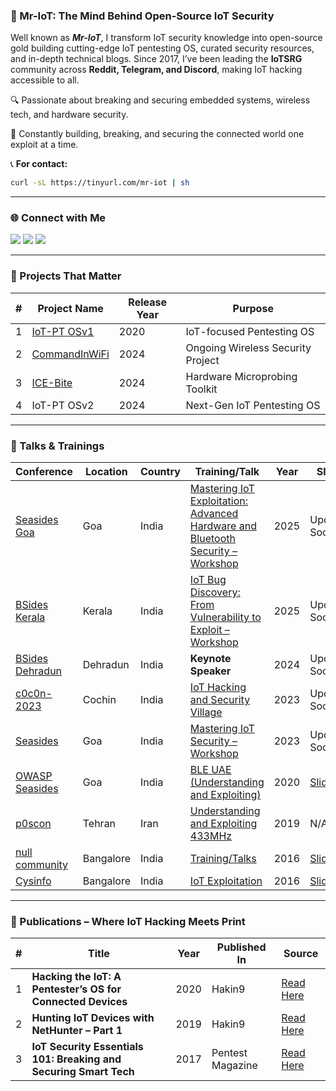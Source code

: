 ### **👾  Mr-IoT: The Mind Behind Open-Source IoT Security**  

Well known as ***Mr-IoT***, I transform IoT security knowledge into open-source gold building cutting-edge IoT pentesting OS, curated security resources, and in-depth technical blogs. Since 2017, I’ve been leading the **IoTSRG** community across **Reddit, Telegram, and Discord**, making IoT hacking accessible to all.  

🔍 Passionate about breaking and securing embedded systems, wireless tech, and hardware security.  

🛀 Constantly building, breaking, and securing the connected world one exploit at a time.  

📞 **For contact:**  
```bash
curl -sL https://tinyurl.com/mr-iot | sh
```

---

### **🌐 Connect with Me**  
<p align="">
  <a href="https://x.com/v33riot"><img src="https://img.shields.io/badge/Twitter-1DA1F2?style=for-the-badge&logo=twitter&logoColor=white"></a>
  <a href="www.linkedin.com/in/veeraiot"><img src="https://img.shields.io/badge/LinkedIn-0077B5?style=for-the-badge&logo=linkedin&logoColor=white"></a>
  <a href="https://buymeacoffee.com/v33ru"><img src="https://img.shields.io/badge/Buy_Me_A_Coffee-FFDD00?style=for-the-badge&logo=buy-me-a-coffee&logoColor=black"></a>
</p>

---

### **🚀 Projects That Matter**  

|#| Project Name | Release Year | Purpose |
|---|---|---|---|
|1| [IoT-PT OSv1](https://github.com/IoT-PTv/IoT-PT) | 2020 | IoT-focused Pentesting OS |
|2| [CommandInWiFi](https://github.com/V33RU/CommandInWiFi) | 2024 | Ongoing Wireless Security Project |
|3| [ICE-Bite](https://github.com/IoTSecurity101/ICEBite) | 2024 | Hardware Microprobing Toolkit |
|4| IoT-PT OSv2 | 2024 | Next-Gen IoT Pentesting OS |

---

### **🎤 Talks & Trainings**  

| **Conference** | **Location** | **Country** | **Training/Talk** | **Year** | **Slides** |  
|--------------|------------|---------|-----------------|------|--------|
| [Seasides Goa](https://seasides.net/) | Goa | India | [Mastering IoT Exploitation: Advanced Hardware and Bluetooth Security – Workshop](https://seasides.net/mastering-iot-exploitation-advanced-hardware-and-bluetooth-security/) | 2025 | Updating Soon |  
| [BSides Kerala](https://bsideskerala.in/speakers/2025/veerababu-penugonda-(Mr-IoT)/) | Kerala | India | [IoT Bug Discovery: From Vulnerability to Exploit – Workshop](https://bsideskerala.in/speakers/2025/veerababu-penugonda-(Mr-IoT)/) | 2025 | Updating Soon |  
| [BSides Dehradun](https://bsidesdehradun.com/speakers) | Dehradun | India | **Keynote Speaker** | 2024 | Updating Soon |  
| [c0c0n-2023](https://seasides.net/) | Cochin | India | [IoT Hacking and Security Village](https://india.c0c0n.org/2023/IoT-Hacking-and-Security-Village) | 2023 | Updating Soon |  
| [Seasides](https://seasides.net/) | Goa | India | [Mastering IoT Security – Workshop](https://seasides.net/mastering-iot-security-workshop/) | 2023 | Updating Soon |  
| [OWASP Seasides](https://www.owaspseasides.com/) | Goa | India | [BLE UAE (Understanding and Exploiting)](https://www.owaspseasides.com/sessions/ble_uae/) | 2020 | [Slides](https://github.com/IoTSecurity101/BLE-UAE) |  
| [p0scon](https://www.poscon.ir) | Tehran | Iran | [Understanding and Exploiting 433MHz](https://www.poscon.ir/2019/) | 2019 | N/A |  
| [null community](https://null.community) | Bangalore | India | [Training/Talks](https://null.community/profile/3556-veerababu-mr-iot) | 2016 | [Slides](https://github.com/v33ru/my-slides) |  
| [Cysinfo](https://cysinfo.com/) | Bangalore | India | [IoT Exploitation](https://cysinfo.com/8th-meetup-iot-exploitation/) | 2016 | [Slides](https://cysinfo.com/8th-meetup-iot-exploitation/) |  

---

### **🌟 Publications – Where IoT Hacking Meets Print**  

|#| Title | Year | Published In | Source |
|---|---|---|---|---|
|1| **Hacking the IoT: A Pentester’s OS for Connected Devices** | 2020 | Hakin9 | [Read Here](https://hakin9.org/product/android-applications-and-security/) |
|2| **Hunting IoT Devices with NetHunter – Part 1** | 2019 | Hakin9 | [Read Here](https://hakin9.org/product/practical-devops/) |
|3| **IoT Security Essentials 101: Breaking and Securing Smart Tech** | 2017 | Pentest Magazine | [Read Here](https://pentestmag.com/download/pentest-security-things/) |
